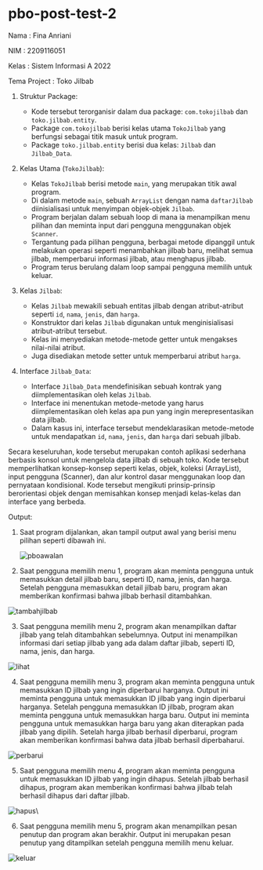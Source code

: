 # pbo-post-test-2
Nama  : Fina Anriani

NIM   : 2209116051

Kelas : Sistem Informasi A 2022

Tema Project : Toko Jilbab



1. Struktur Package:
   - Kode tersebut terorganisir dalam dua package: `com.tokojilbab` dan `toko.jilbab.entity`.
   - Package `com.tokojilbab` berisi kelas utama `TokoJilbab` yang berfungsi sebagai titik masuk untuk program.
   - Package `toko.jilbab.entity` berisi dua kelas: `Jilbab` dan `Jilbab_Data`.

2. Kelas Utama (`TokoJilbab`):
   - Kelas `TokoJilbab` berisi metode `main`, yang merupakan titik awal program.
   - Di dalam metode `main`, sebuah `ArrayList` dengan nama `daftarJilbab` diinisialisasi untuk menyimpan objek-objek `Jilbab`.
   - Program berjalan dalam sebuah loop di mana ia menampilkan menu pilihan dan meminta input dari pengguna menggunakan objek `Scanner`.
   - Tergantung pada pilihan pengguna, berbagai metode dipanggil untuk melakukan operasi seperti menambahkan jilbab baru, melihat semua jilbab, memperbarui informasi jilbab, atau menghapus jilbab.
   - Program terus berulang dalam loop sampai pengguna memilih untuk keluar.

3. Kelas `Jilbab`:
   - Kelas `Jilbab` mewakili sebuah entitas jilbab dengan atribut-atribut seperti `id`, `nama`, `jenis`, dan `harga`.
   - Konstruktor dari kelas `Jilbab` digunakan untuk menginisialisasi atribut-atribut tersebut.
   - Kelas ini menyediakan metode-metode getter untuk mengakses nilai-nilai atribut.
   - Juga disediakan metode setter untuk memperbarui atribut `harga`.

4. Interface `Jilbab_Data`:
   - Interface `Jilbab_Data` mendefinisikan sebuah kontrak yang diimplementasikan oleh kelas `Jilbab`.
   - Interface ini menentukan metode-metode yang harus diimplementasikan oleh kelas apa pun yang ingin merepresentasikan data jilbab.
   - Dalam kasus ini, interface tersebut mendeklarasikan metode-metode untuk mendapatkan `id`, `nama`, `jenis`, dan `harga` dari sebuah jilbab.

Secara keseluruhan, kode tersebut merupakan contoh aplikasi sederhana berbasis konsol untuk mengelola data jilbab di sebuah toko. Kode tersebut memperlihatkan konsep-konsep seperti kelas, objek, koleksi (ArrayList), input pengguna (Scanner), dan alur kontrol dasar menggunakan loop dan pernyataan kondisional. Kode tersebut mengikuti prinsip-prinsip berorientasi objek dengan memisahkan konsep menjadi kelas-kelas dan interface yang berbeda.



Output:

1. Saat program dijalankan, akan tampil output awal yang berisi menu pilihan seperti dibawah ini.
   
   ![pboawalan](https://github.com/FinaAnriani/pbo-post-test-2/assets/127528115/1b264e40-528a-46b1-ac12-fc669a5e6d16)

2.  Saat pengguna memilih menu 1, program akan meminta pengguna untuk memasukkan detail jilbab baru, seperti ID, nama, jenis, dan harga. Setelah pengguna memasukkan detail jilbab baru, program akan memberikan konfirmasi bahwa jilbab berhasil ditambahkan.

![tambahjilbab](https://github.com/FinaAnriani/pbo-post-test-2/assets/127528115/81aa6e3b-25b9-4193-8d84-c07acb4efd70)

3. Saat pengguna memilih menu 2, program akan menampilkan daftar jilbab yang telah ditambahkan sebelumnya. Output ini menampilkan informasi dari setiap jilbab yang ada dalam daftar jilbab, seperti ID, nama, jenis, dan harga.

![lihat](https://github.com/FinaAnriani/pbo-post-test-2/assets/127528115/f094c4c9-f715-4cb1-993c-ab1b3d4f3e21)

4. Saat pengguna memilih menu 3, program akan meminta pengguna untuk memasukkan ID jilbab yang ingin diperbarui harganya. Output ini meminta pengguna untuk memasukkan ID jilbab yang ingin diperbarui harganya. Setelah pengguna memasukkan ID jilbab, program akan meminta pengguna untuk memasukkan harga baru. Output ini meminta pengguna untuk memasukkan harga baru yang akan diterapkan pada jilbab yang dipilih. Setelah harga jilbab berhasil diperbarui, program akan memberikan konfirmasi bahwa data jilbab berhasil diperbaharui.

![perbarui](https://github.com/FinaAnriani/pbo-post-test-2/assets/127528115/ece5de19-ee2d-45ec-9082-62e8514f38c0)

5. Saat pengguna memilih menu 4, program akan meminta pengguna untuk memasukkan ID jilbab yang ingin dihapus. Setelah jilbab berhasil dihapus, program akan memberikan konfirmasi bahwa jilbab telah berhasil dihapus dari daftar jilbab.

![hapus](https://github.com/FinaAnriani/pbo-post-test-2/assets/127528115/a2b9d3bb-9eda-4223-843f-81047dbba723)\

6. Saat pengguna memilih menu 5, program akan menampilkan pesan penutup dan program akan berakhir. Output ini merupakan pesan penutup yang ditampilkan setelah pengguna memilih menu keluar.

![keluar](https://github.com/FinaAnriani/pbo-post-test-2/assets/127528115/abd061b2-9ff1-4c96-9190-472a0df2d6ce)
